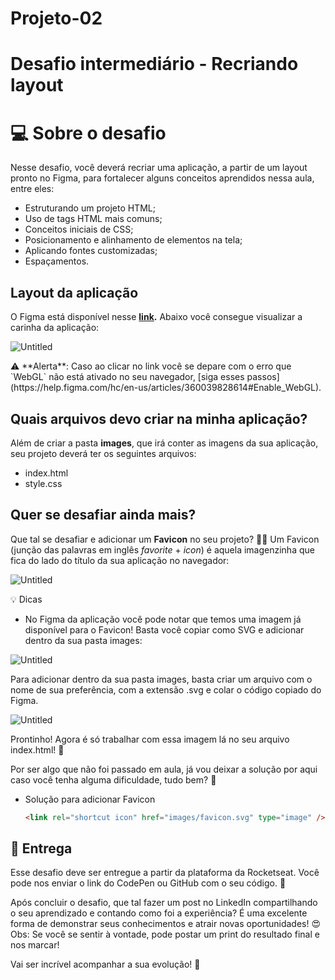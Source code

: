 # Projeto-02
# Desafio intermediário - Recriando layout

# 💻 Sobre o desafio

Nesse desafio, você deverá recriar uma aplicação, a partir de um layout pronto no Figma, para fortalecer alguns conceitos aprendidos nessa aula, entre eles:

- Estruturando um projeto HTML;
- Uso de tags HTML mais comuns;
- Conceitos iniciais de CSS;
- Posicionamento e alinhamento de elementos na tela;
- Aplicando fontes customizadas;
- Espaçamentos.

## Layout da aplicação

O Figma está disponível nesse **[link](https://www.figma.com/file/waisYRoNzeBgIxOyrz0b2R/Projeto01-Extra/duplicate).** Abaixo você consegue visualizar a carinha da aplicação:

![Untitled](https://s3-us-west-2.amazonaws.com/secure.notion-static.com/0a5e672c-481d-4bb7-8ee1-5017440adb21/Untitled.png)

<aside>
⚠️ **Alerta**: Caso ao clicar no link você se depare com o erro que `WebGL` não está ativado no seu navegador, [siga esses passos](https://help.figma.com/hc/en-us/articles/360039828614#Enable_WebGL).

</aside>

## Quais arquivos devo criar na minha aplicação?

Além de criar a pasta **images**, que irá conter as imagens da sua aplicação, seu projeto deverá ter os seguintes arquivos:

- index.html
- style.css

## Quer se desafiar ainda mais?

Que tal se desafiar e adicionar um **Favicon** no seu projeto? 👀💜
Um Favicon (junção das palavras em inglês *favorite* + *icon*) é aquela imagenzinha que fica do lado do título da sua aplicação no navegador:

![Untitled](https://s3-us-west-2.amazonaws.com/secure.notion-static.com/765d5e76-f35c-4bba-bf39-a4efb3183997/Untitled.png)

<aside>
💡 Dicas

</aside>

- No Figma da aplicação você pode notar que temos uma imagem já disponível para o Favicon! Basta você copiar como SVG e adicionar dentro da sua pasta images:

![Untitled](https://s3-us-west-2.amazonaws.com/secure.notion-static.com/63e7cf42-ba48-4445-a8f8-0ac738c77c12/Untitled.png)

Para adicionar dentro da sua pasta images, basta criar um arquivo com o nome de sua preferência, com a extensão .svg e colar o código copiado do Figma. 

![Untitled](https://s3-us-west-2.amazonaws.com/secure.notion-static.com/f9eeb711-e172-4695-b2bf-6cbdec81a1ef/Untitled.png)

Prontinho!
Agora é só trabalhar com essa imagem lá no seu arquivo index.html! 💜

Por ser algo que não foi passado em aula, já vou deixar a solução por aqui caso você tenha alguma dificuldade, tudo bem? 💜

- Solução para adicionar Favicon
    
    ```html
    <link rel="shortcut icon" href="images/favicon.svg" type="image" />
    ```
    

## 📅 Entrega

Esse desafio deve ser entregue a partir da plataforma da Rocketseat. 
Você pode nos enviar o link do CodePen ou GitHub com o seu código.  💜

Após concluir o desafio, que tal fazer um post no LinkedIn compartilhando o seu aprendizado e contando como foi a experiência? 
É uma excelente forma de demonstrar seus conhecimentos e atrair novas oportunidades! 😍
Obs: Se você se sentir à vontade, pode postar um print do resultado final e nos marcar! 

Vai ser incrível acompanhar a sua evolução! 💜
